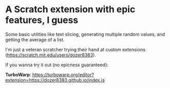 # A Scratch extension with epic features, I guess
Some basic utilities like text slicing, generating multiple random values, and getting the average of a list.

I'm just a veteran scratcher trying their hand at custom extensions (https://scratch.mit.edu/users/dozer8383).

If you wanna try it out (no epicness guaranteed):

**TurboWarp**: https://turbowarp.org/editor?extension=https://dozer8383.github.io/index.js
